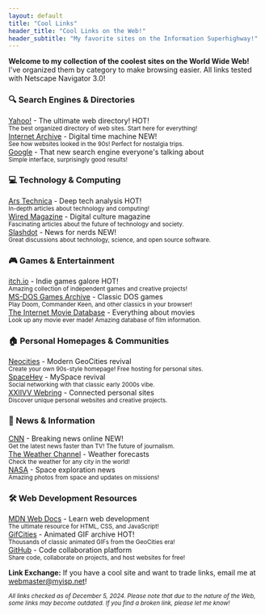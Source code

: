 ```yaml
---
layout: default
title: "Cool Links"
header_title: "Cool Links on the Web!"
header_subtitle: "My favorite sites on the Information Superhighway!"
---
```


**Welcome to my collection of the coolest sites on the World Wide Web!** I've organized them by category to make browsing easier. All links tested with Netscape Navigator 3.0!

<div class="link-category">
    <h3>🔍 Search Engines & Directories</h3>
    <div class="cool-link">
        <a href="https://yahoo.com">Yahoo!</a> - The ultimate web directory! <span class="hot-gif">HOT!</span><br>
        <small>The best organized directory of web sites. Start here for everything!</small>
    </div>
    <div class="cool-link">
        <a href="https://archive.org">Internet Archive</a> - Digital time machine <span class="new-gif">NEW!</span><br>
        <small>See how websites looked in the 90s! Perfect for nostalgia trips.</small>
    </div>
    <div class="cool-link">
        <a href="https://google.com">Google</a> - That new search engine everyone's talking about<br>
        <small>Simple interface, surprisingly good results!</small>
    </div>
</div>

<div class="link-category">
    <h3>💻 Technology & Computing</h3>
    <div class="cool-link">
        <a href="https://arstechnica.com">Ars Technica</a> - Deep tech analysis <span class="hot-gif">HOT!</span><br>
        <small>In-depth articles about technology and computing!</small>
    </div>
    <div class="cool-link">
        <a href="https://wired.com">Wired Magazine</a> - Digital culture magazine<br>
        <small>Fascinating articles about the future of technology and society.</small>
    </div>
    <div class="cool-link">
        <a href="https://slashdot.org">Slashdot</a> - News for nerds <span class="new-gif">NEW!</span><br>
        <small>Great discussions about technology, science, and open source software.</small>
    </div>
</div>

<div class="link-category">
    <h3>🎮 Games & Entertainment</h3>
    <div class="cool-link">
        <a href="https://itch.io">itch.io</a> - Indie games galore <span class="hot-gif">HOT!</span><br>
        <small>Amazing collection of independent games and creative projects!</small>
    </div>
    <div class="cool-link">
        <a href="https://archive.org/details/softwarelibrary_msdos_games">MS-DOS Games Archive</a> - Classic DOS games<br>
        <small>Play Doom, Commander Keen, and other classics in your browser!</small>
    </div>
    <div class="cool-link">
        <a href="https://imdb.com">The Internet Movie Database</a> - Everything about movies<br>
        <small>Look up any movie ever made! Amazing database of film information.</small>
    </div>
</div>

<div class="link-category">
    <h3>🏠 Personal Homepages & Communities</h3>
    <div class="cool-link">
        <a href="https://neocities.org">Neocities</a> - Modern GeoCities revival<br>
        <small>Create your own 90s-style homepage! Free hosting for personal sites.</small>
    </div>
    <div class="cool-link">
        <a href="https://spacehey.com">SpaceHey</a> - MySpace revival<br>
        <small>Social networking with that classic early 2000s vibe.</small>
    </div>
    <div class="cool-link">
        <a href="https://webring.xxiivv.com">XXIIVV Webring</a> - Connected personal sites<br>
        <small>Discover unique personal websites and creative projects.</small>
    </div>
</div>

<div class="link-category">
    <h3>📰 News & Information</h3>
    <div class="cool-link">
        <a href="https://cnn.com">CNN</a> - Breaking news online <span class="new-gif">NEW!</span><br>
        <small>Get the latest news faster than TV! The future of journalism.</small>
    </div>
    <div class="cool-link">
        <a href="https://weather.com">The Weather Channel</a> - Weather forecasts<br>
        <small>Check the weather for any city in the world!</small>
    </div>
    <div class="cool-link">
        <a href="https://nasa.gov">NASA</a> - Space exploration news<br>
        <small>Amazing photos from space and updates on missions!</small>
    </div>
</div>

<div class="link-category">
    <h3>🛠️ Web Development Resources</h3>
    <div class="cool-link">
        <a href="https://developer.mozilla.org">MDN Web Docs</a> - Learn web development<br>
        <small>The ultimate resource for HTML, CSS, and JavaScript!</small>
    </div>
    <div class="cool-link">
        <a href="https://gifcities.org">GifCities</a> - Animated GIF archive <span class="hot-gif">HOT!</span><br>
        <small>Thousands of classic animated GIFs from the GeoCities era!</small>
    </div>
    <div class="cool-link">
        <a href="https://github.com">GitHub</a> - Code collaboration platform<br>
        <small>Share code, collaborate on projects, and host websites for free!</small>
    </div>
</div>

**Link Exchange:** If you have a cool site and want to trade links, email me at webmaster@myisp.net!

<small><i>All links checked as of December 5, 2024. Please note that due to the nature of the Web, some links may become outdated. If you find a broken link, please let me know!</i></small>